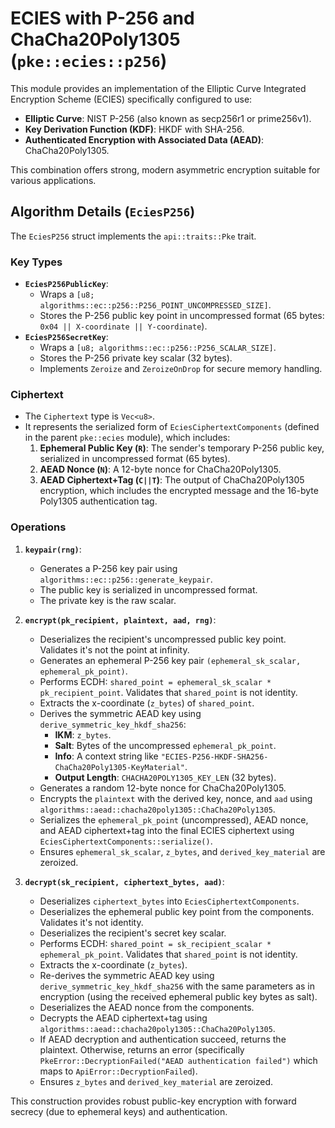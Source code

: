 # ECIES with P-256 and ChaCha20Poly1305 (`pke::ecies::p256`)

This module provides an implementation of the Elliptic Curve Integrated Encryption Scheme (ECIES) specifically configured to use:

-   **Elliptic Curve**: NIST P-256 (also known as secp256r1 or prime256v1).
-   **Key Derivation Function (KDF)**: HKDF with SHA-256.
-   **Authenticated Encryption with Associated Data (AEAD)**: ChaCha20Poly1305.

This combination offers strong, modern asymmetric encryption suitable for various applications.

## Algorithm Details (`EciesP256`)

The `EciesP256` struct implements the `api::traits::Pke` trait.

### Key Types

-   **`EciesP256PublicKey`**:
    *   Wraps a `[u8; algorithms::ec::p256::P256_POINT_UNCOMPRESSED_SIZE]`.
    *   Stores the P-256 public key point in uncompressed format (65 bytes: `0x04 || X-coordinate || Y-coordinate`).
-   **`EciesP256SecretKey`**:
    *   Wraps a `[u8; algorithms::ec::p256::P256_SCALAR_SIZE]`.
    *   Stores the P-256 private key scalar (32 bytes).
    *   Implements `Zeroize` and `ZeroizeOnDrop` for secure memory handling.

### Ciphertext

-   The `Ciphertext` type is `Vec<u8>`.
-   It represents the serialized form of `EciesCiphertextComponents` (defined in the parent `pke::ecies` module), which includes:
    1.  **Ephemeral Public Key (`R`)**: The sender's temporary P-256 public key, serialized in uncompressed format (65 bytes).
    2.  **AEAD Nonce (`N`)**: A 12-byte nonce for ChaCha20Poly1305.
    3.  **AEAD Ciphertext+Tag (`C||T`)**: The output of ChaCha20Poly1305 encryption, which includes the encrypted message and the 16-byte Poly1305 authentication tag.

### Operations

1.  **`keypair(rng)`**:
    *   Generates a P-256 key pair using `algorithms::ec::p256::generate_keypair`.
    *   The public key is serialized in uncompressed format.
    *   The private key is the raw scalar.

2.  **`encrypt(pk_recipient, plaintext, aad, rng)`**:
    *   Deserializes the recipient's uncompressed public key point. Validates it's not the point at infinity.
    *   Generates an ephemeral P-256 key pair `(ephemeral_sk_scalar, ephemeral_pk_point)`.
    *   Performs ECDH: `shared_point = ephemeral_sk_scalar * pk_recipient_point`. Validates that `shared_point` is not identity.
    *   Extracts the x-coordinate (`z_bytes`) of `shared_point`.
    *   Derives the symmetric AEAD key using `derive_symmetric_key_hkdf_sha256`:
        *   **IKM**: `z_bytes`.
        *   **Salt**: Bytes of the uncompressed `ephemeral_pk_point`.
        *   **Info**: A context string like `"ECIES-P256-HKDF-SHA256-ChaCha20Poly1305-KeyMaterial"`.
        *   **Output Length**: `CHACHA20POLY1305_KEY_LEN` (32 bytes).
    *   Generates a random 12-byte nonce for ChaCha20Poly1305.
    *   Encrypts the `plaintext` with the derived key, nonce, and `aad` using `algorithms::aead::chacha20poly1305::ChaCha20Poly1305`.
    *   Serializes the `ephemeral_pk_point` (uncompressed), AEAD nonce, and AEAD ciphertext+tag into the final ECIES ciphertext using `EciesCiphertextComponents::serialize()`.
    *   Ensures `ephemeral_sk_scalar`, `z_bytes`, and `derived_key_material` are zeroized.

3.  **`decrypt(sk_recipient, ciphertext_bytes, aad)`**:
    *   Deserializes `ciphertext_bytes` into `EciesCiphertextComponents`.
    *   Deserializes the ephemeral public key point from the components. Validates it's not identity.
    *   Deserializes the recipient's secret key scalar.
    *   Performs ECDH: `shared_point = sk_recipient_scalar * ephemeral_pk_point`. Validates that `shared_point` is not identity.
    *   Extracts the x-coordinate (`z_bytes`).
    *   Re-derives the symmetric AEAD key using `derive_symmetric_key_hkdf_sha256` with the same parameters as in encryption (using the received ephemeral public key bytes as salt).
    *   Deserializes the AEAD nonce from the components.
    *   Decrypts the AEAD ciphertext+tag using `algorithms::aead::chacha20poly1305::ChaCha20Poly1305`.
    *   If AEAD decryption and authentication succeed, returns the plaintext. Otherwise, returns an error (specifically `PkeError::DecryptionFailed("AEAD authentication failed")` which maps to `ApiError::DecryptionFailed`).
    *   Ensures `z_bytes` and `derived_key_material` are zeroized.

This construction provides robust public-key encryption with forward secrecy (due to ephemeral keys) and authentication.